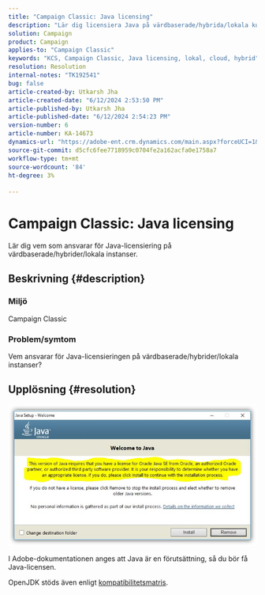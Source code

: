 ```yaml
---
title: "Campaign Classic: Java licensing"
description: "Lär dig licensiera Java på värdbaserade/hybrida/lokala kunder."
solution: Campaign
product: Campaign
applies-to: "Campaign Classic"
keywords: "KCS, Campaign Classic, Java licensing, lokal, cloud, hybrid"
resolution: Resolution
internal-notes: "TK192541"
bug: false
article-created-by: Utkarsh Jha
article-created-date: "6/12/2024 2:53:50 PM"
article-published-by: Utkarsh Jha
article-published-date: "6/12/2024 2:54:23 PM"
version-number: 6
article-number: KA-14673
dynamics-url: "https://adobe-ent.crm.dynamics.com/main.aspx?forceUCI=1&pagetype=entityrecord&etn=knowledgearticle&id=c0785590-cb28-ef11-840a-00224808decd"
source-git-commit: d5cfc6fee7718959c0704fe2a162acfa0e1758a7
workflow-type: tm+mt
source-wordcount: '84'
ht-degree: 3%

---
```


# Campaign Classic: Java licensing


Lär dig vem som ansvarar för Java-licensiering på värdbaserade/hybrider/lokala instanser.

## Beskrivning {#description}


### Miljö

Campaign Classic

### Problem/symtom

Vem ansvarar för Java-licensieringen på värdbaserade/hybrider/lokala instanser?


## Upplösning {#resolution}


![](assets/5ccf7221-f327-ef11-840b-6045bd0065b6.png)

I Adobe-dokumentationen anges att Java är en förutsättning, så du bör få Java-licensen.

OpenJDK stöds även enligt [kompatibilitetsmatris](https://experienceleague.adobe.com/docs/campaign-classic/using/release-notes/compatibility-matrix.html).
